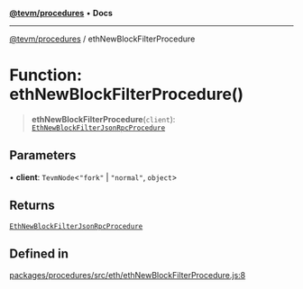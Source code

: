 [**@tevm/procedures**](../README.md) • **Docs**

***

[@tevm/procedures](../globals.md) / ethNewBlockFilterProcedure

# Function: ethNewBlockFilterProcedure()

> **ethNewBlockFilterProcedure**(`client`): [`EthNewBlockFilterJsonRpcProcedure`](../type-aliases/EthNewBlockFilterJsonRpcProcedure.md)

## Parameters

• **client**: `TevmNode`\<`"fork"` \| `"normal"`, `object`\>

## Returns

[`EthNewBlockFilterJsonRpcProcedure`](../type-aliases/EthNewBlockFilterJsonRpcProcedure.md)

## Defined in

[packages/procedures/src/eth/ethNewBlockFilterProcedure.js:8](https://github.com/qbzzt/tevm-monorepo/blob/main/packages/procedures/src/eth/ethNewBlockFilterProcedure.js#L8)
